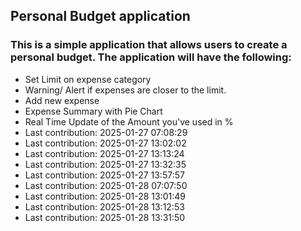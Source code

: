 ## Personal Budget application

### This is a simple application that allows users to create a personal budget. The application will have the following:

- Set Limit on expense category
- Warning/ Alert if expenses are closer to the limit.
- Add new expense
- Expense Summary with Pie Chart
- Real Time Update of the Amount you've used in %
- Last contribution: 2025-01-27 07:08:29
- Last contribution: 2025-01-27 13:02:02
- Last contribution: 2025-01-27 13:13:24
- Last contribution: 2025-01-27 13:32:35
- Last contribution: 2025-01-27 13:57:57
- Last contribution: 2025-01-28 07:07:50
- Last contribution: 2025-01-28 13:01:49
- Last contribution: 2025-01-28 13:12:53
- Last contribution: 2025-01-28 13:31:50
